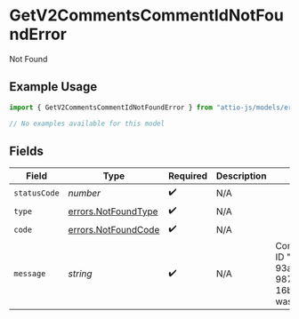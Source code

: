 # GetV2CommentsCommentIdNotFoundError

Not Found

## Example Usage

```typescript
import { GetV2CommentsCommentIdNotFoundError } from "attio-js/models/errors/getv2objectsobject.js";

// No examples available for this model
```

## Fields

| Field                                                                 | Type                                                                  | Required                                                              | Description                                                           | Example                                                               |
| --------------------------------------------------------------------- | --------------------------------------------------------------------- | --------------------------------------------------------------------- | --------------------------------------------------------------------- | --------------------------------------------------------------------- |
| `statusCode`                                                          | *number*                                                              | :heavy_check_mark:                                                    | N/A                                                                   |                                                                       |
| `type`                                                                | [errors.NotFoundType](../../models/errors/notfoundtype.md)            | :heavy_check_mark:                                                    | N/A                                                                   |                                                                       |
| `code`                                                                | [errors.NotFoundCode](../../models/errors/notfoundcode.md)            | :heavy_check_mark:                                                    | N/A                                                                   |                                                                       |
| `message`                                                             | *string*                                                              | :heavy_check_mark:                                                    | N/A                                                                   | Comment with ID "aa1dc1d9-93ac-4c6c-987e-16b6eea9aab2" was not found. |
